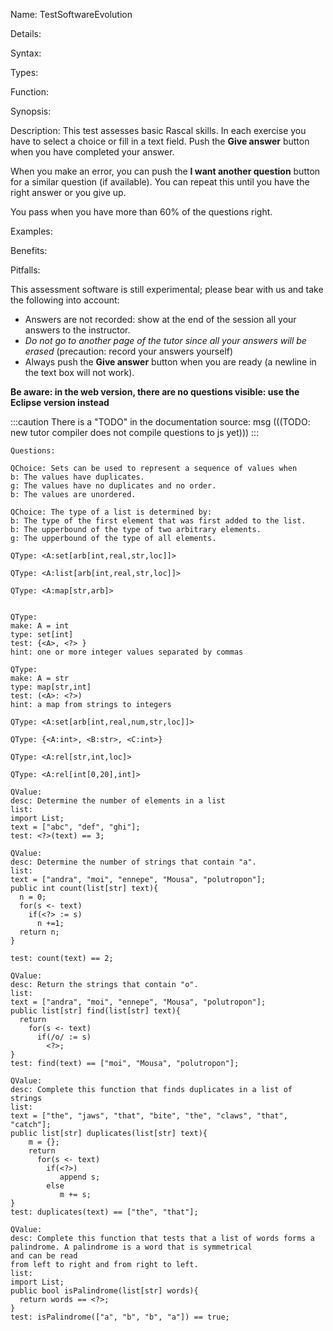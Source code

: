 Name: TestSoftwareEvolution

Details:

Syntax:

Types:

Function:

Synopsis:

Description:
This test assesses basic Rascal skills. In each exercise you have to select a choice or fill in a text field. 
Push the __Give answer__ button when you have completed your answer.

When you make an error, you can push the __I want another question__ button for a similar question (if available).
You can repeat this until you have the right answer or you give up.

You pass when you have more than 60% of the questions right.

Examples:

Benefits:

Pitfalls:

This assessment software is still experimental; please bear with us and take the following into account:

* Answers are not recorded: show at the end of the session all your answers to the instructor.
* _Do not go to another page of the tutor since all your answers will be erased_ (precaution: record your answers yourself)
* Always push the __Give answer__ button when you are ready (a newline in the text box will not work).

__Be aware: in the web version, there are no questions visible: use the Eclipse version instead__

:::caution
There is a "TODO" in the documentation source:
msg
(((TODO: new tutor compiler does not compile questions to js yet)))
:::

``````
Questions:

QChoice: Sets can be used to represent a sequence of values when
b: The values have duplicates.
g: The values have no duplicates and no order.
b: The values are unordered.

QChoice: The type of a list is determined by:
b: The type of the first element that was first added to the list.
b: The upperbound of the type of two arbitrary elements.
g: The upperbound of the type of all elements.

QType: <A:set[arb[int,real,str,loc]]>

QType: <A:list[arb[int,real,str,loc]]>

QType: <A:map[str,arb]>


QType: 
make: A = int
type: set[int]
test: {<A>, <?> } 
hint: one or more integer values separated by commas

QType: 
make: A = str
type: map[str,int]
test: (<A>: <?>)
hint: a map from strings to integers

QType: <A:set[arb[int,real,num,str,loc]]>

QType: {<A:int>, <B:str>, <C:int>}

QType: <A:rel[str,int,loc]>

QType: <A:rel[int[0,20],int]>

QValue:
desc: Determine the number of elements in a list
list:
import List;
text = ["abc", "def", "ghi"];
test: <?>(text) == 3;

QValue:
desc: Determine the number of strings that contain "a".
list:
text = ["andra", "moi", "ennepe", "Mousa", "polutropon"];
public int count(list[str] text){
  n = 0;
  for(s <- text)
    if(<?> := s)
      n +=1;
  return n;
}

test: count(text) == 2;

QValue:
desc: Return the strings that contain "o".
list:
text = ["andra", "moi", "ennepe", "Mousa", "polutropon"];
public list[str] find(list[str] text){
  return 
    for(s <- text)
      if(/o/ := s)
        <?>;
}
test: find(text) == ["moi", "Mousa", "polutropon"];

QValue:
desc: Complete this function that finds duplicates in a list of strings
list:
text = ["the", "jaws", "that", "bite", "the", "claws", "that", "catch"];
public list[str] duplicates(list[str] text){
    m = {};
    return 
      for(s <- text)
        if(<?>)
           append s;
        else
           m += s;
}
test: duplicates(text) == ["the", "that"];

QValue:
desc: Complete this function that tests that a list of words forms a palindrome. A palindrome is a word that is symmetrical 
and can be read
from left to right and from right to left.
list:
import List;
public bool isPalindrome(list[str] words){
  return words == <?>;
}
test: isPalindrome(["a", "b", "b", "a"]) == true;

``````







